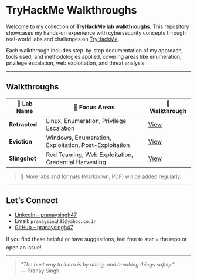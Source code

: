 # TryHackMe Walkthroughs

Welcome to my collection of **TryHackMe lab walkthroughs**. This repository showcases my hands-on experience with cybersecurity concepts through real-world labs and challenges on [TryHackMe](https://tryhackme.com/).

Each walkthrough includes step-by-step documentation of my approach, tools used, and methodologies applied, covering areas like enumeration, privilege escalation, web exploitation, and threat analysis.

---

## Walkthroughs

| 🔗 Lab Name   | 🧠 Focus Areas                                       | 📄 Walkthrough |
|--------------|-------------------------------------------------------|----------------|
| **Retracted** | Linux, Enumeration, Privilege Escalation             | [View](./Retracted/Retracted.docx) |
| **Eviction**  | Windows, Enumeration, Exploitation, Post-Exploitation| [View](./Eviction/Eviction.docx) |
| **Slingshot** | Red Teaming, Web Exploitation, Credential Harvesting | [View](./Slingshot/Slingshot.docx) |

> 📌 More labs and formats (Markdown, PDF) will be added regularly.

---

## Let’s Connect

- [LinkedIn – pranaysingh47](https://linkedin.com/in/pranaysingh47)
- Email: `pranaysingh95@yahoo.co.in`
- [GitHub – pranaysingh47](https://github.com/pranaysingh47)

If you find these helpful or have suggestions, feel free to star ⭐ the repo or open an issue!

---

> _"The best way to learn is by doing, and breaking things safely."_  
> — Pranay Singh
